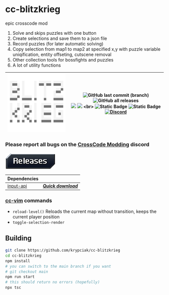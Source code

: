 # cc-blitzkrieg
epic crosscode mod
1. Solve and skips puzzles with one button
2. Create selections and save them to a json file
3. Record puzzles (for later automatic solving)
4. Copy selection from map1 to map2 at specified x,y with puzzle variable uniqification, entity offseting, cutscene removal
5. Other collection tools for bossfights and puzzles
6. A lot of utility functions  


| <img src="icon/icon240.png"/>  | ![GitHub last commit (branch)](https://img.shields.io/github/last-commit/krypciak/cc-blitzkrieg/main) ![GitHub all releases](https://img.shields.io/github/downloads/krypciak/cc-blitzkrieg/total) <br> [![](https://tokei.rs/b1/github/krypciak/cc-blitzkrieg?type=typescript&label=TypeScript&style=flat&branch=main)](https://tokei.rs/b1/github/krypciak/cc-blitzkrieg?type=typescript&label=TypeScript&style=flat&branch=main) [![](https://tokei.rs/b1/github/krypciak/cc-blitzkrieg?type=JSON&label=Json&style=flat&branch=main)]([https://github.com/krypciak/cc-blitzkrieg](https://tokei.rs/b1/github/krypciak/cc-blitzkrieg?type=JSON&label=Json&style=flat&branch=main)) <br> ![Static Badge](https://img.shields.io/badge/made%20with-pain_and_suffering-pink) ![Static Badge](https://img.shields.io/badge/works_on-my_mashine-%23FEDF00) <br> [![Discord](https://img.shields.io/discord/382339402338402315?logo=discord&logoColor=white&label=CrossCode%20Modding)](https://discord.com/invite/3Xw69VjXfW)  |
|---|---|


### Please report all bugs on the [CrossCode Modding](https://discord.com/invite/3Xw69VjXfW) discord

[![Releases](https://github.com/CCDirectLink/organization/blob/master/assets/badges/releases%402x.png)](https://github.com/krypciak/cc-blitzkrieg/releases/latest/)

| Dependencies |  |
| --------------------------------------- | --------------------------------------- |
| [input-api](https://github.com/CCDirectLink/input-api)    | **_[Quick download](https://github.com/CCDirectLink/input-api/releases/latest)_** |  
  
### [cc-vim](https://github.com/krypciak/cc-vim) commands
- `reload-level()` Reloads the current map without transition, keeps the current player position
- `toggle-selection-render`

## Building
```bash
git clone https://github.com/krypciak/cc-blitzkrieg
cd cc-blitzkrieg
npm install
# you can switch to the main branch if you want
# git checkout main
npm run start
# this should return no errors (hopefully)
npx tsc
```
